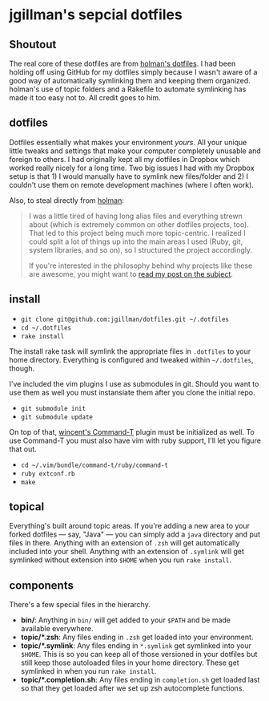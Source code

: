 # jgillman's sepcial dotfiles

## Shoutout

The real core of these dotfiles are from [holman's
dotfiles](https://github.com/holman/dotfiles). I had been holding off using
GitHub for my dotfiles simply because I wasn't aware of a good way of
automatically symlinking them and keeping them organized. holman's use of topic
folders and a Rakefile to automate symlinking has made it too easy not to. All
credit goes to him.

## dotfiles

Dotfiles essentially what makes your environment *yours*. All your unique little
tweaks and settings that make your computer completely unusable and foreign to
others. I had originally kept all my dotfiles in Dropbox which worked really
nicely for a long time. Two big issues I had with my Dropbox setup is that 1) I
would manually have to symlink new files/folder and 2) I couldn't use them on
remote development machines (where I often work).

Also, to steal directly from [holman](https://github.com/holman):

> I was a little tired of having long alias files and everything strewn about
> (which is extremely common on other dotfiles projects, too). That led to this
> project being much more topic-centric. I realized I could split a lot of
> things up into the main areas I used (Ruby, git, system libraries, and so on),
> so I structured the project accordingly.
> 
> If you're interested in the philosophy behind why projects like these are
> awesome, you might want to [read my post on the
> subject](http://zachholman.com/2010/08/dotfiles-are-meant-to-be-forked/).

## install

- `git clone git@github.com:jgillman/dotfiles.git ~/.dotfiles`
- `cd ~/.dotfiles`
- `rake install`

The install rake task will symlink the appropriate files in `.dotfiles` to your
home directory. Everything is configured and tweaked within `~/.dotfiles`,
though.

I've included the vim plugins I use as submodules in git. Should you want to
use them as well you must instansiate them after you clone the initial repo.

- `git submodule init`
- `git submodule update`

On top of that, [wincent's Command-T](https://github.com/wincent/Command-T)
plugin must be initialized as well. To use Command-T you must also have vim
with ruby support, I'll let you figure that out.

- `cd ~/.vim/bundle/command-t/ruby/command-t`
- `ruby extconf.rb`
- `make`

## topical

Everything's built around topic areas. If you're adding a new area to your
forked dotfiles — say, "Java" — you can simply add a `java` directory and put
files in there. Anything with an extension of `.zsh` will get automatically
included into your shell. Anything with an extension of `.symlink` will get
symlinked without extension into `$HOME` when you run `rake install`.

## components

There's a few special files in the hierarchy.

- **bin/**: Anything in `bin/` will get added to your `$PATH` and be made
  available everywhere.
- **topic/\*.zsh**: Any files ending in `.zsh` get loaded into your
  environment.
- **topic/\*.symlink**: Any files ending in `*.symlink` get symlinked into
  your `$HOME`. This is so you can keep all of those versioned in your dotfiles
  but still keep those autoloaded files in your home directory. These get
  symlinked in when you run `rake install`.
- **topic/\*.completion.sh**: Any files ending in `completion.sh` get loaded
  last so that they get loaded after we set up zsh autocomplete functions.

